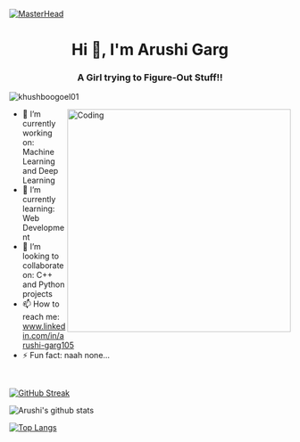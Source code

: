 [![MasterHead](https://media-exp1.licdn.com/dms/image/C4E16AQGDLURwP-MxHQ/profile-displaybackgroundimage-shrink_350_1400/0/1624432677770?e=1639008000&v=beta&t=BWvsqjIVnIKpjYocWZJQz6CKeyahHC6WDPqE6_Lpo20)](https://072arushi.github.io/portfolio_website/)

<h1 align="center">Hi 👋, I'm Arushi Garg</h1>
<h3 align="center">A Girl trying to Figure-Out Stuff!!</h3>

<p align="left"> <img src="https://komarev.com/ghpvc/?username=khushboogoel01&label=Profile%20views&color=129e00&style=plastic" alt="khushboogoel01" /> </p>
<img align="right" alt="Coding" width="400" src="https://cdn.dribbble.com/users/2646423/screenshots/5507196/computer.gif">

- 🔭 I’m currently working on: Machine Learning and Deep Learning 
- 🌱 I’m currently learning: Web Development
- 👯 I’m looking to collaborate on: C++ and Python projects
- 📫 How to reach me: www.linkedin.com/in/arushi-garg105
- ⚡ Fun fact: naah none...

<br>

[![GitHub Streak](https://github-readme-streak-stats.herokuapp.com/?user=072arushi&theme=dark)](https://git.io/streak-stats)

![Arushi's github stats](https://github-readme-stats.vercel.app/api?username=072arushi&show_icons=true&theme=dark)
<br>

[![Top Langs](https://github-readme-stats.vercel.app/api/top-langs/?username=072arushi&layout=compact)](https://github.com/072arushi/github-readme-stats)

